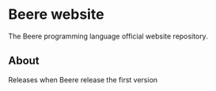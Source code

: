 # Beere website
The Beere programming language official website repository.
## About
Releases when Beere release the first version

